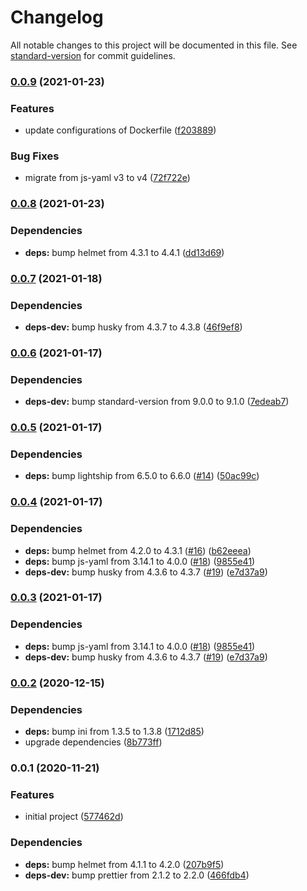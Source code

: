 # Changelog

All notable changes to this project will be documented in this file. See [standard-version](https://github.com/conventional-changelog/standard-version) for commit guidelines.

### [0.0.9](https://github.com/hckhanh/polka-spa/compare/v0.0.8...v0.0.9) (2021-01-23)


### Features

* update configurations of Dockerfile ([f203889](https://github.com/hckhanh/polka-spa/commit/f2038899d591a7e3adb08c06e5e9c29cf78d2dde))


### Bug Fixes

* migrate from js-yaml v3 to v4 ([72f722e](https://github.com/hckhanh/polka-spa/commit/72f722e2ce7436a385b242bd780db2c82280221a))

### [0.0.8](https://github.com/hckhanh/polka-spa/compare/v0.0.7...v0.0.8) (2021-01-23)


### Dependencies

* **deps:** bump helmet from 4.3.1 to 4.4.1 ([dd13d69](https://github.com/hckhanh/polka-spa/commit/dd13d6990cbbc1f67247c4cd779f61bfb631b0c6))

### [0.0.7](https://github.com/hckhanh/polka-spa/compare/v0.0.6...v0.0.7) (2021-01-18)


### Dependencies

* **deps-dev:** bump husky from 4.3.7 to 4.3.8 ([46f9ef8](https://github.com/hckhanh/polka-spa/commit/46f9ef8e370958ba79ef426b840085e4590ec08e))

### [0.0.6](https://github.com/hckhanh/polka-spa/compare/v0.0.5...v0.0.6) (2021-01-17)


### Dependencies

* **deps-dev:** bump standard-version from 9.0.0 to 9.1.0 ([7edeab7](https://github.com/hckhanh/polka-spa/commit/7edeab7b23cbc565db182f1ac17fb854897b2a92))

### [0.0.5](https://github.com/hckhanh/polka-spa/compare/v0.0.4...v0.0.5) (2021-01-17)


### Dependencies

* **deps:** bump lightship from 6.5.0 to 6.6.0 ([#14](https://github.com/hckhanh/polka-spa/issues/14)) ([50ac99c](https://github.com/hckhanh/polka-spa/commit/50ac99c60fab0ac7211dc7a6cb472f58e117241a))

### [0.0.4](https://github.com/hckhanh/polka-spa/compare/v0.0.2...v0.0.4) (2021-01-17)


### Dependencies

* **deps:** bump helmet from 4.2.0 to 4.3.1 ([#16](https://github.com/hckhanh/polka-spa/issues/16)) ([b62eeea](https://github.com/hckhanh/polka-spa/commit/b62eeeae7981af6c6b6943fde6eeb1f320029942))
* **deps:** bump js-yaml from 3.14.1 to 4.0.0 ([#18](https://github.com/hckhanh/polka-spa/issues/18)) ([9855e41](https://github.com/hckhanh/polka-spa/commit/9855e419f4abcd29204e4c2e96f41ac15cf382f3))
* **deps-dev:** bump husky from 4.3.6 to 4.3.7 ([#19](https://github.com/hckhanh/polka-spa/issues/19)) ([e7d37a9](https://github.com/hckhanh/polka-spa/commit/e7d37a9e36badf9f5f7e6b7303cf83df98fb9cb7))

### [0.0.3](https://github.com/hckhanh/polka-spa/compare/v0.0.2...v0.0.3) (2021-01-17)


### Dependencies

* **deps:** bump js-yaml from 3.14.1 to 4.0.0 ([#18](https://github.com/hckhanh/polka-spa/issues/18)) ([9855e41](https://github.com/hckhanh/polka-spa/commit/9855e419f4abcd29204e4c2e96f41ac15cf382f3))
* **deps-dev:** bump husky from 4.3.6 to 4.3.7 ([#19](https://github.com/hckhanh/polka-spa/issues/19)) ([e7d37a9](https://github.com/hckhanh/polka-spa/commit/e7d37a9e36badf9f5f7e6b7303cf83df98fb9cb7))

### [0.0.2](https://github.com/hckhanh/polka-spa/compare/v0.0.1...v0.0.2) (2020-12-15)


### Dependencies

* **deps:** bump ini from 1.3.5 to 1.3.8 ([1712d85](https://github.com/hckhanh/polka-spa/commit/1712d85569622a198ee5700899e71a1d6c1a1f97))
* upgrade dependencies ([8b773ff](https://github.com/hckhanh/polka-spa/commit/8b773ff63606ca3e9c1b21a42a86a3dad119c470))

### 0.0.1 (2020-11-21)


### Features

* initial project ([577462d](https://github.com/hckhanh/polka-spa/commit/577462ddf6cc429fbf6a61c762f3e54fd6d54e9c))


### Dependencies

* **deps:** bump helmet from 4.1.1 to 4.2.0 ([207b9f5](https://github.com/hckhanh/polka-spa/commit/207b9f53e8f8a8c819921c2b59aad6f540fb1a5c))
* **deps-dev:** bump prettier from 2.1.2 to 2.2.0 ([466fdb4](https://github.com/hckhanh/polka-spa/commit/466fdb456032e6b100e0276e92cfed85b020a611))
